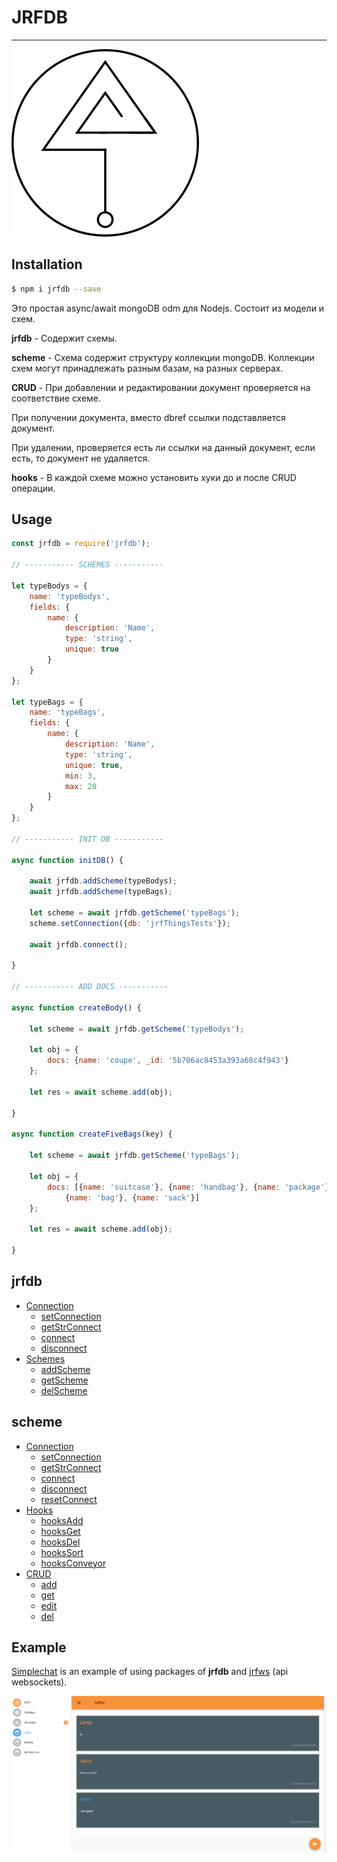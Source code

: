 # JRFDB

---

![jrfdb](jrfdblogo.png)

## Installation

```bash
$ npm i jrfdb --save
```

Это простая async/await mongoDB odm для Nodejs. Состоит из модели и схем.

**jrfdb** - Cодержит схемы.

**scheme** - Схема содержит структуру коллекции mongoDB. Коллекции схем могут принадлежать разным базам, на разных серверах.

**CRUD** - При добавлении и редактировании документ проверяется на соответствие схеме.

При получении документа, вместо dbref ссылки подставляется документ.

При удалении, проверяется есть ли ссылки на данный документ, если есть, то документ не удаляется.

**hooks** - В каждой схеме можно установить хуки до и после CRUD операции.

## Usage

```js
const jrfdb = require('jrfdb');

// ----------- SCHEMES -----------

let typeBodys = {
    name: 'typeBodys',
    fields: {
        name: {
            description: 'Name',
            type: 'string',
            unique: true
        }
    }
};

let typeBags = {
    name: 'typeBags',
    fields: {
        name: {
            description: 'Name',
            type: 'string',
            unique: true,
            min: 3,
            max: 20
        }
    }
};

// ----------- INIT DB -----------

async function initDB() {

    await jrfdb.addScheme(typeBodys);
    await jrfdb.addScheme(typeBags);

    let scheme = await jrfdb.getScheme('typeBags');
    scheme.setConnection({db: 'jrfThingsTests'});

    await jrfdb.connect();

}

// ----------- ADD DOCS -----------

async function createBody() {

    let scheme = await jrfdb.getScheme('typeBodys');

    let obj = {
        docs: {name: 'coupe', _id: '5b706ac8453a393a68c4f943'}
    };

    let res = await scheme.add(obj);

}

async function createFiveBags(key) {

    let scheme = await jrfdb.getScheme('typeBags');

    let obj = {
        docs: [{name: 'suitcase'}, {name: 'handbag'}, {name: 'package'},
            {name: 'bag'}, {name: 'sack'}]
    };

    let res = await scheme.add(obj);

}
```
  ## jrfdb
  
  * [Connection](docs/jrfdbconnection.md#connection)
    * [setConnection](docs/jrfdbconnection.md#setconnection)
    * [getStrConnect](docs/jrfdbconnection.md#getstrconnect)
    * [connect](docs/jrfdbconnection.md#connect)
    * [disconnect](docs/jrfdbconnection.md#disconnect)
  * [Schemes](docs/jrfdbschemes.md#schemes)
    * [addScheme](docs/jrfdbschemes.md#addscheme)
    * [getScheme](docs/jrfdbschemes.md#getscheme)
    * [delScheme](docs/jrfdbschemes.md#delscheme)
  
## scheme

  * [Connection](docs/schemeconnection.md#connection)
    * [setConnection](docs/schemeconnection.md#setconnection)
    * [getStrConnect](docs/schemeconnection.md#getstrconnect)
    * [connect](docs/schemeconnection.md#connect)
    * [disconnect](docs/schemeconnection.md#disconnect)
    * [resetConnect](docs/schemeconnection.md#resetconnect)
  * [Hooks](docs/schemehooks.md#hooks)
    * [hooksAdd](docs/schemehooks.md#hooksadd)
    * [hooksGet](docs/schemehooks.md#hooksget)
    * [hooksDel](docs/schemehooks.md#hooksdel)
    * [hooksSort](docs/schemehooks.md#hookssort)
    * [hooksConveyor](docs/schemehooks.md#hooksconveyor)
  * [CRUD](docs/schemecrud.md#crud)
    * [add](docs/schemecrud.md#add)
    * [get](docs/schemecrud.md#get)
    * [edit](docs/schemecrud.md#edit)
    * [del](docs/schemecrud.md#del)  
    
## Example

 [Simplechat](https://github.com/jirufik/simplechat) is an example of using packages of **jrfdb** and [jrfws](https://github.com/jirufik/jrfws) (api websockets).
 
 ![chat](chat.png)    
    
